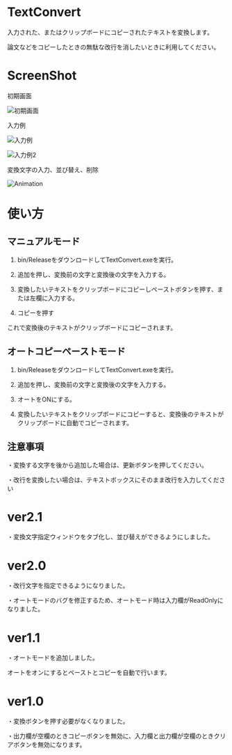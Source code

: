 # TextConvert
入力された、またはクリップボードにコピーされたテキストを変換します。

論文などをコピーしたときの無駄な改行を消したいときに利用してください。

# ScreenShot
初期画面

![初期画面](https://user-images.githubusercontent.com/32339438/139230250-0772f1f2-6873-4985-a174-b50bb17df809.PNG)



入力例

![入力例](https://user-images.githubusercontent.com/32339438/139230271-274f1ea2-1c60-4514-b70c-202e519339f9.PNG)

![入力例2](https://user-images.githubusercontent.com/32339438/139230281-cbfdd468-ab28-4722-bea8-1e9305d1970e.PNG)

変換文字の入力、並び替え、削除

![Animation](https://user-images.githubusercontent.com/32339438/139230410-1cbf5538-656f-4c38-9527-3348af1b4674.gif)


# 使い方
## マニュアルモード
1. bin/ReleaseをダウンロードしてTextConvert.exeを実行。

1. 追加を押し、変換前の文字と変換後の文字を入力する。

1. 変換したいテキストをクリップボードにコピーしペーストボタンを押す、または左欄に入力する。

1. コピーを押す

これで変換後のテキストがクリップボードにコピーされます。

## オートコピーペーストモード
1. bin/ReleaseをダウンロードしてTextConvert.exeを実行。

1. 追加を押し、変換前の文字と変換後の文字を入力する。

1. オートをONにする。

1. 変換したいテキストをクリップボードにコピーすると、変換後のテキストがクリップボードに自動でコピーされます。


## 注意事項
・変換する文字を後から追加した場合は、更新ボタンを押してください。

・改行を変換したい場合は、テキストボックスにそのまま改行を入力してください

# ver2.1
・変換文字指定ウィンドウをタブ化し、並び替えができるようにしました。

# ver2.0
・改行文字を指定できるようになりました。

・オートモードのバグを修正するため、オートモード時は入力欄がReadOnlyになりました。

# ver1.1
・オートモードを追加しました。

オートをオンにするとペーストとコピーを自動で行います。

# ver1.0
・変換ボタンを押す必要がなくなりました。

・出力欄が空欄のときコピーボタンを無効に、入力欄と出力欄が空欄のときクリアボタンを無効になります。
